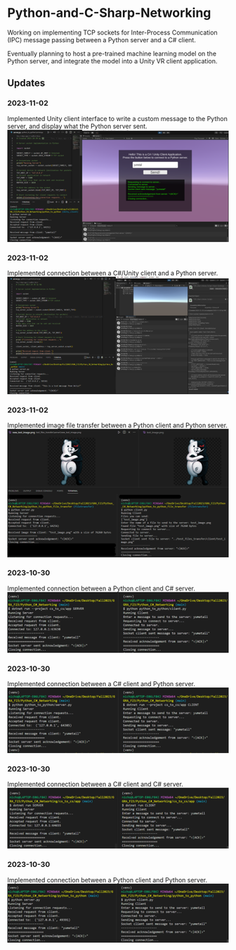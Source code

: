 # Python-and-C-Sharp-Networking

Working on implementing TCP sockets for Inter-Process Communication (IPC) message passing between a Python server and a C# client. 

Eventually planning to host a pre-trained machine learning model on the Python server, and integrate the model into a Unity VR client application.

## Updates

### 2023-11-02
Implemented Unity client interface to write a custom message to the Python server, and display what the Python server sent.
![A Unity client connects to a Python server, now with a UI.](screenshots/unity2py_ui.png)

### 2023-11-02
Implemented connection between a C#/Unity client and a Python server.
![A Unity client connects to a Python server.](screenshots/unity2py.png)

### 2023-11-02
Implemented image file transfer between a Python client and Python server.
![A Python client sends an image to a Python server from the command line.](screenshots/py2pyftp.png)

### 2023-10-30
Implemented connection between a Python client and C# server.
![A Python client connects to a C# server from the command line.](screenshots/py2cs.png)

### 2023-10-30
Implemented connection between a C# client and Python server.
![A C# client connects to a Python server from the command line.](screenshots/cs2py.png)

### 2023-10-30
Implemented connection between a C# client and C# server.
![A C# client connects to a C# server from the command line.](screenshots/cs2cs.png)

### 2023-10-30
Implemented connection between a Python client and Python server.
![A Python client connects to a Python server from the command line.](screenshots/py2py.png)